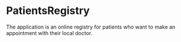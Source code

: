 # PatientsRegistry
The application is an online registry for patients who want to make an appointment with their local doctor.
